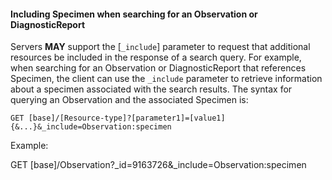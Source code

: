 
#### Including Specimen when searching for an Observation or DiagnosticReport

Servers **MAY** support the [`_include`] parameter to request that additional resources be included in the response of a search query. For example, when searching for an Observation or DiagnosticReport that references Specimen, the client can use the `_include` parameter to retrieve information about a specimen associated with the search results. The syntax for querying an Observation and the associated Specimen is:

`GET [base]/[Resource-type]?[parameter1]=[value1]{&...}&_include=Observation:specimen`

Example:

GET [base]/Observation?_id=9163726&_include=Observation:specimen
